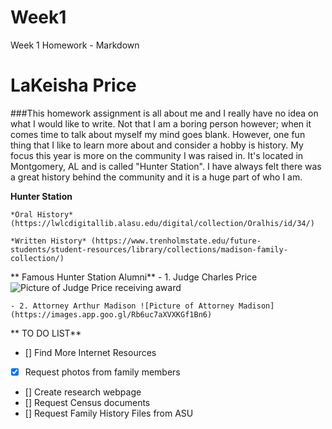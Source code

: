 # Week1
Week 1 Homework  - Markdown
# LaKeisha Price
###This homework assignment is all about me and I really have no idea on what I would like to write.  Not that I am a boring person however; when it comes time to talk about myself my mind goes blank.  However, one fun thing that I like to learn more about and consider a hobby is history.  My focus this year is more on the community I was raised in.  It's located in Montgomery, AL and is called "Hunter Station".  I have always felt there was a great history behind the community and it is a huge part of who I am.

**Hunter Station**

    *Oral History* (https://lwlcdigitallib.alasu.edu/digital/collection/Oralhis/id/34/)
    
    *Written History* (https://www.trenholmstate.edu/future-students/student-resources/library/collections/madison-family-collection/)

** Famous Hunter Station Alumni**
    - 1. Judge Charles Price ![Picture of Judge Price receiving award](https://images.app.goo.gl/W1RNZRgX5uC2GaRQ8)
    
    - 2. Attorney Arthur Madison ![Picture of Attorney Madison](https://images.app.goo.gl/Rb6uc7aXVXKGf1Bn6)

** TO DO LIST**
- [] Find More Internet Resources
- [X] Request photos from family members
- [] Create research webpage
- [] Request Census documents
- [] Request Family History Files from ASU
